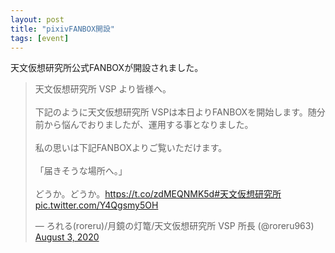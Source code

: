 ```yaml
---
layout: post
title: "pixivFANBOX開設"
tags: [event]
---
```


天文仮想研究所公式FANBOXが開設されました。

<blockquote class="twitter-tweet" data-theme="dark"><p lang="ja" dir="ltr">天文仮想研究所 VSP より皆様へ。<br><br>下記のように天文仮想研究所 VSPは本日よりFANBOXを開始します。随分前から悩んでおりましたが、運用する事となりました。<br><br>私の思いは下記FANBOXよりご覧いただけます。<br><br>「届きそうな場所へ。」<br><br>どうか。どうか。<a href="https://t.co/zdMEQNMK5d">https://t.co/zdMEQNMK5d</a><a href="https://twitter.com/hashtag/%E5%A4%A9%E6%96%87%E4%BB%AE%E6%83%B3%E7%A0%94%E7%A9%B6%E6%89%80?src=hash&amp;ref_src=twsrc%5Etfw">#天文仮想研究所</a> <a href="https://t.co/Y4Qgsmy5OH">pic.twitter.com/Y4Qgsmy5OH</a></p>&mdash; ろれる(roreru)/月鏡の灯篭/天文仮想研究所 VSP 所長 (@roreru963) <a href="https://twitter.com/roreru963/status/1290293684567605248?ref_src=twsrc%5Etfw">August 3, 2020</a></blockquote> <script async src="https://platform.twitter.com/widgets.js" charset="utf-8"></script>